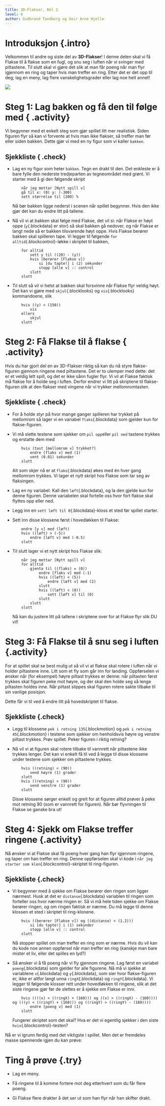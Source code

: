 ```yaml
---
title: 3D-Flakser, Del 2
level: 4
author: Gudbrand Tandberg og Geir Arne Hjelle
---
```


# Introduksjon {.intro}

Velkommen til andre og siste del av __3D-Flakser__! I denne delen skal
vi få Flakse til å flakse som en fugl, og snu seg i luften når vi
svinger med piltastene.  Til slutt skal vi gjøre det slik at man får
poeng når man flyr igjennom en ring og taper hvis man treffer en
ring. Etter det er det opp til deg; lag en meny, lag flere
vanskelighetsgrader eller lag noe helt annet!

![](3d_flakser.png)

# Steg 1: Lag bakken og få den til følge med { .activity}

Vi begynner med et enkelt steg som gjør spillet litt mer realistisk.
Siden figuren flyr så kan vi forvente at hvis man ikke flakser, så
treffer man før eller siden bakken. Dette gjør vi med en ny figur som
vi kaller `bakken`.

## Sjekkliste { .check}

+ Lag en ny figur som heter `bakken`. Tegn en drakt til den. Det
  enkleste er å bare fylle den nederste tredjeparten av tegneområdet
  med grønt. Vi starter med å gi den følgende skript

    ```blocks
        når jeg mottar [Nytt spill v]
        gå til x: (0) y: (-300)
        sett størrelse til (200) %
    ```

    Nå bør bakken ligge nederst i scenen når spillet begynner. Hvis
    den ikke gjør det kan du endre litt på tallene.

+ Nå vil vi at bakken skal følge med Flakse, det vil si: når Flakse er
  høyt oppe (`y`{.blockdata} er stor) så skal bakken gå nedover, og
  når Flakse er langt nede så er bakken tilsvarende høyt oppe. Hvis
  Flakse berører bakken skal spilleren tape. Vi legger til følgende
  `for alltid`{.blockcontrol}-løkke i skriptet til bakken,

    ```blocks
        for alltid
            sett y til ((20) - (y))
            hvis (berører [Flakse v])
                si [du tapte!] i (2) sekunder
                stopp [alle v] :: control
            slutt
        slutt
    ```

+ Til slutt så vil vi helst at bakken skal forsvinne når Flakse flyr
  veldig høyt. Det kan vi gjøre med `skjul`{.blocklooks} og
  `vis`{.blocklooks} kommandoene, slik

    ```blocks
        hvis ((y) < (150))
            vis
        ellers
            skjul
        slutt
    ```

# Steg 2: Få Flakse til å flakse { .activity}

Hvis du har gjort del en av 3D-Flakser riktig så kan du nå styre
flakse-figuren gjennom ringene med piltastene. Det er to ulemper med
dette: det er et veldig lett spill, og det er ikke sånn fugler
flyr. Vi vil at Flakse faktisk må flakse for å holde seg i
luften. Derfor endrer vi litt på skriptene til flakse-figuren slik at
den flakser med vingene når vi trykker mellomromtasten.

## Sjekkliste { .check}

+ For å holde styr på hvor mange ganger spilleren har trykket på
  mellomrom så lager vi en variabel `flaks`{.blockdata} som gjelder
  kun for flakse-figuren.

+ Vi må slette testene som sjekker om `pil opp`eller `pil ned` tastene
  trykkes og erstatte dem med

    ```blocks
        hvis (tast [mellomrom v] trykket?)
            endre [flaks v] med (1)
            vent (0.01) sekunder
        slutt
    ```

    Alt som skjer nå er at `flaks`{.blockdata} økes med én hver gang
    mellomrom trykkes. Vi lager et nytt skript hos Flakse som tar seg
    av flaksingen.

+ Lag en ny variabel. Kall den `løft`{.blockdata}, og la den gjelde
  kun for denne figuren. Denne variabelen skal fortelle oss hvor fort
  flakse skal flyttes opp eller ned.

+ Legg inn en `sett løft til 0`{.blockdata}-kloss et sted før spillet
  starter.

+ Sett inn disse klossene først i hovedløkken til Flakse:

    ```blocks
        endre [y v] med (løft)
        hvis ((løft) > (-5))
            endre [løft v] med (-0.5)
        slutt
    ```

+ Til slutt lager vi et nytt skript hos Flakse slik:

    ```blocks
        når jeg mottar [Nytt spill v]
        for alltid
            gjenta til ((flaks) = (0))
                endre [flaks v] med (-1)
                hvis ((løft) < (5))
                    endre [løft v] med (2)
                slutt
                hvis ((løft) < (0))
                    sett [løft v] til (0)
                slutt
            slutt
        slutt
    ```

    Nå kan du justere litt på tallene i skriptene over for at Flakse
    flyr slik DU vil!

# Steg 3: Få Flakse til å snu seg i luften {.activity}

For at spillet skal se best mulig ut så vil vi at flakse skal rotere i
luften når vi holder piltastene inne. Litt som et fly som går inn for
landing. Oppførselen vi ønsker når (for eksempel) høyre piltast
trykkes er denne: når piltasten først trykkes skal figuren peke mot
høyre, og der skal den holde seg så lenge piltasten holdes inne. Når
piltast slippes skal figuren rotere sakte tilbake til sin vanlige
posisjon.

Dette får vi til ved å endre litt på hovedskriptet til flakse.

## Sjekkliste {.check}

+ Legg til klossene `pek i retning 135`{.blockmotion} og `pek i
  retning 45`{.blockmotion} i testene som sjekker om henholdsvis høyre
  og venstre piltast trykkes. Prøv spillet. Peker figuren i riktig
  retning?

+ Nå vil vi at figuren skal rotere tilbake til vannrett når piltastene
  ikke trykkes lenger. Det kan vi enkelt få til ved å legge til disse
  klossene under testene som sjekker om piltastene trykkes.

    ```blocks
        hvis ((retning) < (90))
            vend høyre (1) grader
        slutt 
        hvis ((retning) > (90))
            vend venstre (1) grader
        slutt
    ```

    Disse klossene sørger enkelt og greit for at figuren alltid prøver
    å peke mot retning 90 (som er vannrett for figuren). Når bør
    flyvningen til Flakse se ganske bra ut!

# Steg 4: Sjekk om Flakse treffer ringene {.activity}

Nå ønsker vi at Flakse skal få poeng hver gang han flyr igjennom
ringene, og taper om han treffer en ring. Denne oppførselen skal vi
kode i `når jeg starter som klon`{.blockcontrol}-skriptet til
ring-figuren.

## Sjekkliste {.check}

+ Vi begynner med å sjekke om Flakse berører den ringen som ligger
  nærmest. Husk at det er `distanse`{.blockdata} variablen til
  ringen som forteller oss hvor nærme ringen er. Så vi må hele tiden
  sjekke om Flakse berører ringen, *og* om ringen faktisk er nærme. Du
  må legge til denne klossen et sted i skriptet til ring-klonene.

    ```blocks
        hvis ((berører [Flakse v]) og ((distanse) < (1.2)))
            si [du tapte!] i (1) sekunder
            stopp [alle v] :: control
        slutt
    ```

    Nå stopper spillet om man treffer en ring som er nærme. Hvis du
    vil kan du kode noe annen oppførsel når man treffer en ring
    (kanskje man bare mister et liv, eller det spilles en lyd?)

+ Så ønsker vi å få poeng når vi fly gjennom ringene. Lag først en
  variabel `poeng`{.blockdata} som gjelder for alle figurene. Nå må vi
  sjekke at variablene `x`{.blockdata} og `y`{.blockdata}, som sier
  hvor flakse-figuren er, ikke er altfor langt unna
  `ringX`{.blockdata} og `ringY`{.blockdata}. Vi legger til følgende
  klosser rett under hovedløkken til ringene, slik at det siste
  ringene gjør før de slettes er å sjekke om Flakse er inni.

    ```blocks
        hvis ((((x) < ((ringX) + (160))) og ((x) > ((ringX) - (160)))) og (((y) < ((ringY) + (160))) og ((ringY) > ((ringY) - (160))))
            endre [poeng v] med (1)
        slutt
    ``` 

    Fungerer skriptet som det skal? Hva er det vi egentlig sjekker i
    den siste `hvis`{.blockcontrol}-testen?

Nå er vi igrunn ferdig med det viktigste i spillet. Men det er
fremdeles masse spennende igjen du kan prøve:

# Ting å prøve {.try}

+ Lag en meny.

+ Få ringene til å komme fortere mot deg etterhvert som du får flere
  poeng.

+ Gi Flakse flere drakter å det ser ut som han flyr når han skifter
  drakt.
